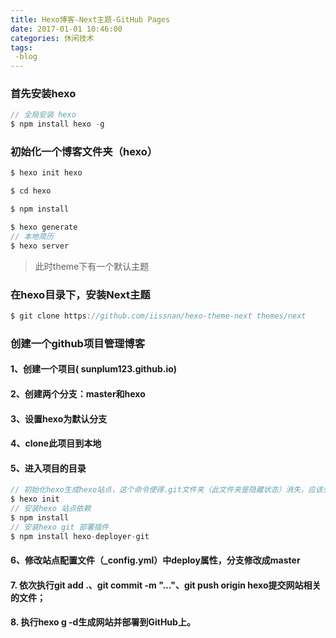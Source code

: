 ```yaml
---
title: Hexo博客-Next主题-GitHub Pages
date: 2017-01-01 10:46:00
categories: 休闲技术
tags:
 -blog
---
```


### 首先安装hexo
```javascript
// 全局安装 hexo 
$ npm install hexo -g 
```

### 初始化一个博客文件夹（hexo）
```javascript 
$ hexo init hexo

$ cd hexo 

$ npm install

$ hexo generate
// 本地简历
$ hexo server

```
>此时theme下有一个默认主题   

<!-- more -->
### 在hexo目录下，安装Next主题
```javascript
$ git clone https://github.com/iissnan/hexo-theme-next themes/next
```


### 创建一个github项目管理博客
#### 1、创建一个项目( sunplum123.github.io)
#### 2、创建两个分支：master和hexo
#### 3、设置hexo为默认分支
#### 4、clone此项目到本地
#### 5、进入项目的目录
```java
// 初始化hexo生成hexo站点，这个命令使得.git文件夹（此文件夹是隐藏状态）消失，应该先做好备份
$ hexo init
// 安装hexo 站点依赖
$ npm install
// 安装hexo git 部署插件
$ npm install hexo-deployer-git
```
#### 6、修改站点配置文件（_config.yml）中deploy属性，分支修改成master

#### 7. 依次执行git add .、git commit -m "..."、git push origin hexo提交网站相关的文件；
#### 8. 执行hexo g -d生成网站并部署到GitHub上。
